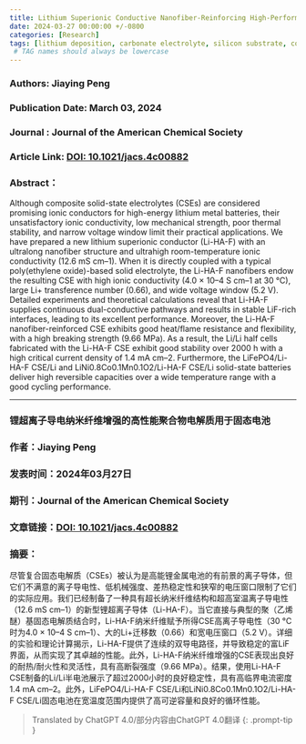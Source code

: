 ```yaml
---
title: Lithium Superionic Conductive Nanofiber-Reinforcing High-Performance Polymer Electrolytes for Solid-State Batteries
date: 2024-03-27 00:00:00 +/-0800
categories: [Research]
tags: [lithium deposition, carbonate electrolyte, silicon substrate, copper substrate, lithium-ion batteries, lithium metal batteries]    
 # TAG names should always be lowercase
---
```


### Authors: **Jiaying Peng**  

### Publication Date: **March 03, 2024**  

### Journal : **Journal of the American Chemical Society**  

### Article Link: [DOI: 10.1021/jacs.4c00882](https://doi.org/10.1021/jacs.4c00882)

### Abstract：

Although composite solid-state electrolytes (CSEs) are considered promising ionic conductors for high-energy lithium metal batteries, their unsatisfactory ionic conductivity, low mechanical strength, poor thermal stability, and narrow voltage window limit their practical applications. We have prepared a new lithium superionic conductor (Li-HA-F) with an ultralong nanofiber structure and ultrahigh room-temperature ionic conductivity (12.6 mS cm–1). When it is directly coupled with a typical poly(ethylene oxide)-based solid electrolyte, the Li-HA-F nanofibers endow the resulting CSE with high ionic conductivity (4.0 × 10–4 S cm–1 at 30 °C), large Li+ transference number (0.66), and wide voltage window (5.2 V). Detailed experiments and theoretical calculations reveal that Li-HA-F supplies continuous dual-conductive pathways and results in stable LiF-rich interfaces, leading to its excellent performance. Moreover, the Li-HA-F nanofiber-reinforced CSE exhibits good heat/flame resistance and flexibility, with a high breaking strength (9.66 MPa). As a result, the Li/Li half cells fabricated with the Li-HA-F CSE exhibit good stability over 2000 h with a high critical current density of 1.4 mA cm–2. Furthermore, the LiFePO4/Li-HA-F CSE/Li and LiNi0.8Co0.1Mn0.1O2/Li-HA-F CSE/Li solid-state batteries deliver high reversible capacities over a wide temperature range with a good cycling performance.

***

### **锂超离子导电纳米纤维增强的高性能聚合物电解质用于固态电池**  

### 作者：**Jiaying Peng**  

### 发表时间：**2024年03月27日**  

### 期刊：**Journal of the American Chemical Society**  

### 文章链接：[DOI: 10.1021/jacs.4c00882](https://doi.org/10.1021/jacs.4c00882)

### 摘要：  

尽管复合固态电解质（CSEs）被认为是高能锂金属电池的有前景的离子导体，但它们不满意的离子导电性、低机械强度、差热稳定性和狭窄的电压窗口限制了它们的实际应用。我们已经制备了一种具有超长纳米纤维结构和超高室温离子导电性（12.6 mS cm–1）的新型锂超离子导体（Li-HA-F）。当它直接与典型的聚（乙烯醚）基固态电解质结合时，Li-HA-F纳米纤维赋予所得CSE高离子导电性（30 °C时为4.0 × 10–4 S cm–1）、大的Li+迁移数（0.66）和宽电压窗口（5.2 V）。详细的实验和理论计算揭示，Li-HA-F提供了连续的双导电路径，并导致稳定的富LiF界面，从而实现了其卓越的性能。此外，Li-HA-F纳米纤维增强的CSE表现出良好的耐热/耐火性和灵活性，具有高断裂强度（9.66 MPa）。结果，使用Li-HA-F CSE制备的Li/Li半电池展示了超过2000小时的良好稳定性，具有高临界电流密度1.4 mA cm–2。此外，LiFePO4/Li-HA-F CSE/Li和LiNi0.8Co0.1Mn0.1O2/Li-HA-F CSE/Li固态电池在宽温度范围内提供了高可逆容量和良好的循环性能。

> Translated by ChatGPT 4.0/部分内容由ChatGPT 4.0翻译
{: .prompt-tip }